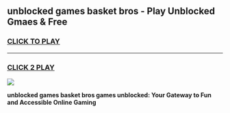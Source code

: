 
## unblocked games basket bros - Play Unblocked Gmaes & Free
<h3>
<a href="https://premium.freeplayer.one?title=unblocked_games_basket_bros&ref=19F">CLICK TO PLAY</a></h3>
<hr>

<h3>
<a href="https://premium.freeplayer.one?title=unblocked_games_basket_bros&ref=19F">CLICK 2 PLAY</a>
  
</h3>

<a href="https://premium.freeplayer.one?title=unblocked_games_basket_bros&ref=19F/"><img src="https://clearcache.store/games.png"></a>


**unblocked games basket bros games unblocked: Your Gateway to Fun and Accessible Online Gaming**
